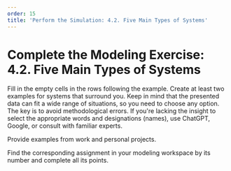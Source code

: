 ```yaml
---
order: 15
title: 'Perform the Simulation: 4.2. Five Main Types of Systems'
---
```


# Complete the Modeling Exercise: 4.2. Five Main Types of Systems

Fill in the empty cells in the rows following the example. Create at least two examples for systems that surround you. Keep in mind that the presented data can fit a wide range of situations, so you need to choose any option. The key is to avoid methodological errors. If you're lacking the insight to select the appropriate words and designations (names), use ChatGPT, Google, or consult with familiar experts.

Provide examples from work and personal projects.

Find the corresponding assignment in your modeling workspace by its number and complete all its points.